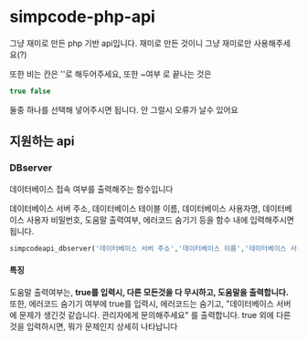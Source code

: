 # simpcode-php-api
그냥 재미로 만든 php 기반 api입니다. 재미로 만든 것이니 그냥 재미로만 사용해주세요(?)

또한 비는 칸은 ''로 해두어주세요, 또한 ~여부 로 끝나는 것은
```php
true false
```
둘중 하나를 선택해 넣어주시면 됩니다. 안 그럴시 오류가 날수 있어요
## 지원하는 api
### DBserver
데이터베이스 접속 여부를 출력해주는 함수입니다

데이터베이스 서버 주소, 데이터베이스 테이블 이름, 데이터베이스 사용자명, 데이터베이스 사용자 비밀번호, 도움말 출력여부, 에러코드 숨기기 등을 함수 내에 입력해주시면 됩니다.
```php
simpcodeapi_dbserver('데이터베이스 서버 주소','데이터베이스 이름','데이터베이스 사용자명','데이터베이스 사용자 비밀번호','도움말 출력여부,에러코드 숨기기 (true 시 숨기고, 외에는 그냥 출력).(출력 희망시 true, 외에는 도움말이 출력되지 않음)');
```
#### 특징
도움말 출력여부는, **true를 입력시, 다른 모든것을 다 무시하고, 도움말을 출력합니다.** 또한, 에러코드 숨기기 여부에 true를 입력시, 에러코드는 숨기고, "데이터베이스 서버에 문제가 생긴것 같습니다. 관리자에게 문의해주세요" 를 출력합니다. true 외에 다른 것을 입력하시면, 뭐가 문제인지 상세히 나타납니다
